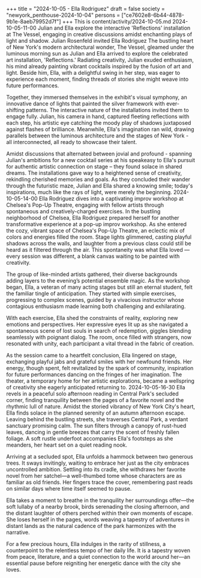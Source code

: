 +++
title = "2024-10-05 - Ella Rodriguez"
draft = false
society = "newyork_penthouse-2024-10-04"
persons = ["ce7602e8-6b44-4878-9b1e-8aeb79952d7f"]
+++
This is content/activity/2024-10-05.md
2024-10-05-11-00
Julian and Ella explore the interactive 'Reflections' installation at The Vessel, engaging in creative discussions amidst enchanting plays of light and shadow.
Julian Rosenfeld invited Ella Rodriguez
The bustling heart of New York's modern architectural wonder, The Vessel, gleamed under the luminous morning sun as Julian and Ella arrived to explore the celebrated art installation, 'Reflections.' Radiating creativity, Julian exuded enthusiasm, his mind already painting vibrant cocktails inspired by the fusion of art and light. Beside him, Ella, with a delightful swing in her step, was eager to experience each moment, finding threads of stories she might weave into future performances.

Together, they immersed themselves in the exhibit's visual symphony, an innovative dance of lights that painted the silver framework with ever-shifting patterns. The interactive nature of the installations invited them to engage fully. Julian, his camera in hand, captured fleeting reflections with each step, his artistic eye catching the moody play of shadows juxtaposed against flashes of brilliance. Meanwhile, Ella's imagination ran wild, drawing parallels between the luminous architecture and the stages of New York - all interconnected, all ready to showcase their talent.

Amidst discussions that alternated between jovial and profound - spanning Julian's ambitions for a new cocktail series at his speakeasy to Ella's pursuit for authentic artistic connection on stage – they found solace in shared dreams. The installations gave way to a heightened sense of creativity, rekindling cherished memories and goals. As they concluded their wander through the futuristic maze, Julian and Ella shared a knowing smile; today's inspirations, much like the rays of light, were merely the beginning.
2024-10-05-14-00
Ella Rodriguez dives into a captivating improv workshop at Chelsea's Pop-Up Theatre, engaging with fellow artists through spontaneous and creatively-charged exercises.
In the bustling neighborhood of Chelsea, Ella Rodriguez prepared herself for another transformative experience at a pop-up improv workshop. As she entered the cozy, vibrant space of Chelsea's Pop-Up Theatre, an eclectic mix of colors and energies filled the room. Stage lights glimmered, casting playful shadows across the walls, and laughter from a previous class could still be heard as it filtered through the air. This spontaneity was what Ella loved — every session was different, a blank canvas waiting to be painted with creativity.

The group of like-minded artists gathered, their diverse backgrounds adding layers to the evening’s potential ensemble magic. As the workshop began, Ella, a veteran of many acting stages but still an eternal student, felt the familiar tingle of anticipation. They started with simple exercises, progressing to complex scenes, guided by a vivacious instructor whose contagious enthusiasm made learning both challenging and exhilarating.

With each exercise, Ella shed the constraints of reality, exploring new emotions and perspectives. Her expressive eyes lit up as she navigated a spontaneous scene of lost souls in search of redemption, giggles blending seamlessly with poignant dialog. The room, once filled with strangers, now resonated with unity, each participant a vital thread in the fabric of creation.

As the session came to a heartfelt conclusion, Ella lingered on stage, exchanging playful jabs and grateful smiles with her newfound friends. Her energy, though spent, felt revitalized by the spark of community, inspiration for future performances dancing on the fringes of her imagination. The theater, a temporary home for her artistic explorations, became a wellspring of creativity she eagerly anticipated returning to.
2024-10-05-16-30
Ella revels in a peaceful solo afternoon reading in Central Park's secluded corner, finding tranquility between the pages of a favorite novel and the rhythmic lull of nature.
Amidst the storied vibrancy of New York City's heart, Ella finds solace in the planned serenity of an autumn afternoon escape. Leaving behind the bustling streets, she traverses Central Park, a verdant sanctuary promising calm. The sun filters through a canopy of rust-hued leaves, dancing in gentle breezes that carry the scent of freshly fallen foliage. A soft rustle underfoot accompanies Ella's footsteps as she meanders, her heart set on a quiet reading nook.

Arriving at a secluded spot, Ella unfolds a hammock between two generous trees. It sways invitingly, waiting to embrace her just as the city embraces uncontrolled ambition. Settling into its cradle, she withdraws her favorite novel from her satchel—a well-thumbed tome whose characters are as familiar as old friends. Her fingers trace the cover, remembering past reads on similar days where time itself seemed to pause.

Ella takes a moment to breathe in the tranquility her surroundings offer—the soft lullaby of a nearby brook, birds serenading the closing afternoon, and the distant laughter of others perched within their own moments of escape. She loses herself in the pages, words weaving a tapestry of adventures in distant lands as the natural cadence of the park harmonizes with the narrative.

For a few precious hours, Ella indulges in the rarity of stillness, a counterpoint to the relentless tempo of her daily life. It is a tapestry woven from peace, literature, and a quiet connection to the world around her—an essential pause before reigniting her energetic dance with the city she loves.
